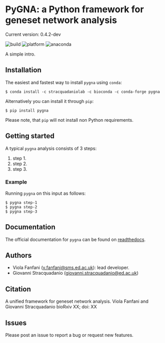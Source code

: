 # PyGNA: a Python framework for geneset network analysis

Current version: 0.4.2-dev

![build](https://circleci.com/gh/stracquadaniolab/baghera/tree/master.svg?style=svg)
![platform](https://anaconda.org/stracquadaniolab/baghera/badges/platforms.svg)
![anaconda](https://anaconda.org/stracquadaniolab/baghera/badges/version.svg)

A simple intro.

## Installation

The easiest and fastest way to install `pygna` using `conda`:

    $ conda install -c stracquadaniolab -c bioconda -c conda-forge pygna

Alternatively you can install it through `pip`:

    $ pip install pygna

Please note, that `pip` will not install non Python requirements.

## Getting started

A typical `pygna` analysis consists of 3 steps:

1. step 1.
2. step 2.
3. step 3.

### Example

Running `pygna` on this input as follows:

    $ pygna step-1
    $ pygna step-2
    $ pygna step-3

## Documentation

The official documentation for `pygna` can be found on [readthedocs](https://pygna.readthedocs.io/).

## Authors

- Viola Fanfani (v.fanfani@sms.ed.ac.uk): lead developer.
- Giovanni Stracquadanio (giovanni.stracquadanio@ed.ac.uk)

## Citation

A unified framework for geneset network analysis.
Viola Fanfani and  Giovanni Stracquadanio
bioRxiv XX; doi: XX

## Issues

Please post an issue to report a bug or request new features.
